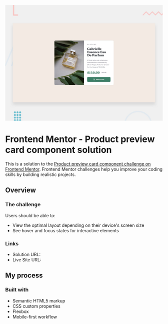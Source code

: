 ![Design preview for the Product preview card component coding challenge](./design/desktop-preview.jpg)

# Frontend Mentor - Product preview card component solution

This is a solution to the [Product preview card component challenge on Frontend Mentor](https://www.frontendmentor.io/challenges/product-preview-card-component-GO7UmttRfa). Frontend Mentor challenges help you improve your coding skills by building realistic projects. 

## Overview

### The challenge

Users should be able to:

- View the optimal layout depending on their device's screen size
- See hover and focus states for interactive elements


### Links

- Solution URL: [](https://github.com/adammmmd/product-preview-card)
- Live Site URL: [](https://adammmmd.github.io/product-preview-card/)

## My process

### Built with

- Semantic HTML5 markup
- CSS custom properties
- Flexbox
- Mobile-first workflow

